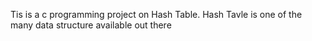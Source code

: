 Tis is a c programming project on Hash Table. Hash Tavle is one of the many data structure available out there
